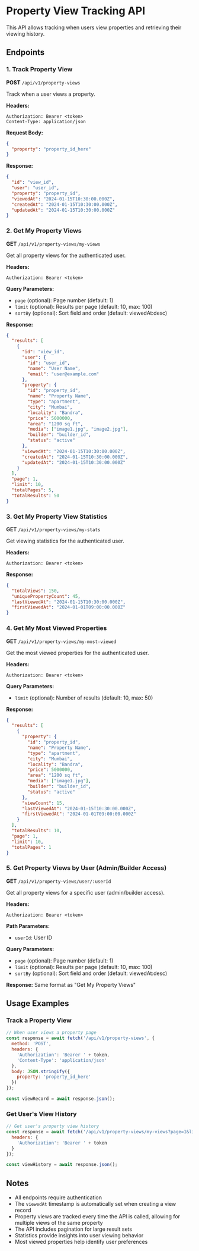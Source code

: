 # Property View Tracking API

This API allows tracking when users view properties and retrieving their viewing history.

## Endpoints

### 1. Track Property View
**POST** `/api/v1/property-views`

Track when a user views a property.

**Headers:**
```
Authorization: Bearer <token>
Content-Type: application/json
```

**Request Body:**
```json
{
  "property": "property_id_here"
}
```

**Response:**
```json
{
  "id": "view_id",
  "user": "user_id",
  "property": "property_id",
  "viewedAt": "2024-01-15T10:30:00.000Z",
  "createdAt": "2024-01-15T10:30:00.000Z",
  "updatedAt": "2024-01-15T10:30:00.000Z"
}
```

### 2. Get My Property Views
**GET** `/api/v1/property-views/my-views`

Get all property views for the authenticated user.

**Headers:**
```
Authorization: Bearer <token>
```

**Query Parameters:**
- `page` (optional): Page number (default: 1)
- `limit` (optional): Results per page (default: 10, max: 100)
- `sortBy` (optional): Sort field and order (default: viewedAt:desc)

**Response:**
```json
{
  "results": [
    {
      "id": "view_id",
      "user": {
        "id": "user_id",
        "name": "User Name",
        "email": "user@example.com"
      },
      "property": {
        "id": "property_id",
        "name": "Property Name",
        "type": "apartment",
        "city": "Mumbai",
        "locality": "Bandra",
        "price": 5000000,
        "area": "1200 sq ft",
        "media": ["image1.jpg", "image2.jpg"],
        "builder": "builder_id",
        "status": "active"
      },
      "viewedAt": "2024-01-15T10:30:00.000Z",
      "createdAt": "2024-01-15T10:30:00.000Z",
      "updatedAt": "2024-01-15T10:30:00.000Z"
    }
  ],
  "page": 1,
  "limit": 10,
  "totalPages": 5,
  "totalResults": 50
}
```

### 3. Get My Property View Statistics
**GET** `/api/v1/property-views/my-stats`

Get viewing statistics for the authenticated user.

**Headers:**
```
Authorization: Bearer <token>
```

**Response:**
```json
{
  "totalViews": 150,
  "uniquePropertyCount": 45,
  "lastViewedAt": "2024-01-15T10:30:00.000Z",
  "firstViewedAt": "2024-01-01T09:00:00.000Z"
}
```

### 4. Get My Most Viewed Properties
**GET** `/api/v1/property-views/my-most-viewed`

Get the most viewed properties for the authenticated user.

**Headers:**
```
Authorization: Bearer <token>
```

**Query Parameters:**
- `limit` (optional): Number of results (default: 10, max: 50)

**Response:**
```json
{
  "results": [
    {
      "property": {
        "id": "property_id",
        "name": "Property Name",
        "type": "apartment",
        "city": "Mumbai",
        "locality": "Bandra",
        "price": 5000000,
        "area": "1200 sq ft",
        "media": ["image1.jpg"],
        "builder": "builder_id",
        "status": "active"
      },
      "viewCount": 15,
      "lastViewedAt": "2024-01-15T10:30:00.000Z",
      "firstViewedAt": "2024-01-01T09:00:00.000Z"
    }
  ],
  "totalResults": 10,
  "page": 1,
  "limit": 10,
  "totalPages": 1
}
```

### 5. Get Property Views by User (Admin/Builder Access)
**GET** `/api/v1/property-views/user/:userId`

Get all property views for a specific user (admin/builder access).

**Headers:**
```
Authorization: Bearer <token>
```

**Path Parameters:**
- `userId`: User ID

**Query Parameters:**
- `page` (optional): Page number (default: 1)
- `limit` (optional): Results per page (default: 10, max: 100)
- `sortBy` (optional): Sort field and order (default: viewedAt:desc)

**Response:** Same format as "Get My Property Views"

## Usage Examples

### Track a Property View
```javascript
// When user views a property page
const response = await fetch('/api/v1/property-views', {
  method: 'POST',
  headers: {
    'Authorization': 'Bearer ' + token,
    'Content-Type': 'application/json'
  },
  body: JSON.stringify({
    property: 'property_id_here'
  })
});

const viewRecord = await response.json();
```

### Get User's View History
```javascript
// Get user's property view history
const response = await fetch('/api/v1/property-views/my-views?page=1&limit=20', {
  headers: {
    'Authorization': 'Bearer ' + token
  }
});

const viewHistory = await response.json();
```

## Notes

- All endpoints require authentication
- The `viewedAt` timestamp is automatically set when creating a view record
- Property views are tracked every time the API is called, allowing for multiple views of the same property
- The API includes pagination for large result sets
- Statistics provide insights into user viewing behavior
- Most viewed properties help identify user preferences
